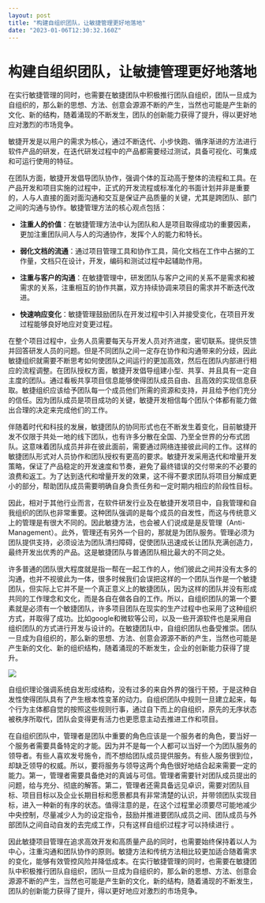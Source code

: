 ```yaml
---
layout: post
title: "构建自组织团队，让敏捷管理更好地落地"
date: "2023-01-06T12:30:32.160Z"
---
```

构建自组织团队，让敏捷管理更好地落地
==================

在实行敏捷管理的同时，也需要在敏捷团队中积极推行团队自组织，团队一旦成为自组织的，那么新的思想、方法、创意会源源不断的产生，当然也可能是产生新的文化、新的结构，随着涌现的不断发生，团队的创新能力获得了提升，得以更好地应对激烈的市场竞争。

敏捷开发是以用户的需求为核心，通过不断迭代、小步快跑、循序渐进的方法进行软件产品的研发，在迭代研发过程中的产品都需要经过测试，具备可视化、可集成和可运行使用的特征。  
  
在团队方面，敏捷开发倡导团队协作，强调个体的互动高于整体的流程和工具。在产品开发和项目实施的过程中，正式的开发流程或标准化的书面计划并非是重要的，人与人直接的面对面沟通和交互是保证产品质量的关键，尤其是跨团队、部门之间的沟通与协作。敏捷管理方法的核心观点包括：  

*   **注重人的价值**：在敏捷管理方法中认为团队和人是项目取得成功的重要因素，更加注重团队间人与人的沟通协作，发挥个人的能力和特长。

*   **弱化文档的流通**：通过项目管理工具和协作工具，简化文档在工作中占据的工作量，文档只在设计，开发，编码和测试过程中起辅助作用。

*   **注重与客户的沟通**：在敏捷管理中，研发团队与客户之间的关系不是需求和被需求的关系，注重相互的协作共赢，双方持续协调来项目的需求并不断迭代改进。

*   **快速响应变化**：敏捷管理鼓励团队在开发过程中引入并接受变化，在项目开发过程能够良好地应对变更过程。

在整个项目过程中，业务人员需要每天与开发人员对齐进度，密切联系。提供反馈并回答研发人员的问题。但是不同团队之间一定存在协作和沟通带来的分歧，因此敏捷组织就需要不断思考如何使团队之间运行的更加高效，然后在团队内部进行相应的流程调整。在团队授权方面，敏捷开发倡导组建小型、共享、并且具有一定自主度的团队。通过看板共享项目信息能够使得团队成员自由、且高效的实现信息获取。敏捷组织应该给予团队每一个成员他们所需的资源和支持，并且给予他们充分的信任。因为团队成员是项目成功的关键，敏捷开发相信每个团队个体都有能力做出合理的决定来完成他们的工作。  
  
伴随着时代和科技的发展，敏捷团队的协同形式也在不断发生着变化，目前敏捷开发不仅限于共处一地的线下团队，也有许多分散在全国、乃至全世界的分布式团队。这意味着团队成员并非在彼此面前，需要通过网络连接彼此间的工作。这样的敏捷团队形式对人员协作和团队授权有更高的要求。敏捷开发采用迭代和增量开发策略，保证了产品稳定的开发速度和节奏，避免了最终错误的交付带来的不必要的浪费和返工。为了达到迭代和增量开发的效果，这不得不要求团队将项目分解成更小的部分，帮助团队成员需要明确自身负责任务和一定时期内相应的阶段性目标。  
  
因此，相对于其他行业而言，在软件研发行业及在敏捷开发项目中，自我管理和自我组织的团队也非常重要。这种团队强调的是每个成员的自发性，而这与传统意义上的管理是有很大不同的。因此敏捷方法，也会被人们说成是是反管理（Anti-Management）。此外，管理还有另外一个目的，那就是为团队服务。管理必须为团队提供支持，必须设法为团队清扫障碍，促使团队迅速成长让团队充满创造力，最终开发出优秀的产品。这是敏捷团队与普通团队相比最大的不同之处。  
  
许多普通的团队很大程度就是指一帮在一起工作的人，他们彼此之间并没有太多的沟通，也并不视彼此为一体，很多时候我们会误把这样的一个团队当作是一个敏捷团队，但实际上它并不是一个真正意义上的敏捷团队，因为这样的团队并没有形成共同的工作理念和文化，而是各自在做各自的工作。所以，自组织团队的第一个要素就是必须有一个敏捷团队，许多项目团队在现实的生产过程中也采用了这种组织方式，并取得了成功。比如google和微软等公司，以及一些开源软件也是采用自组织团队的方式进行开发与设计的。在敏捷团队中，自组织团队也备受推崇。团队一旦成为自组织的，那么新的思想、方法、创意会源源不断的产生，当然也可能是产生新的文化、新的组织结构，随着涌现的不断发生，企业的创新能力获得了提升。  

![](https://cdn.easycorp.cn/minjie/data/upload/minjiekaifa/202212/f_2ffd45ec9577302f97dbe0b6938fc4d7.jpg)

自组织理论强调系统自发形成结构，没有过多的来自外界的强行干预，于是这种自发性使得团队具有了产生根本性变革的动力。自组织团队中规则一旦建立起来，每个行为主体都自觉的按照这些规则行事，通过自下而上的自组织，原先的无序状态被秩序所取代，团队会变得更有活力也更愿意主动去推进工作和项目。  
  
在自组织团队中，管理者是团队中重要的角色应该是一个服务者的角色，要当好一个服务者需要具备特定的才能。因为并不是每一个人都可以当好一个为团队服务的领导者。有些人喜欢发号施令，而不想给团队成员提供服务。有些人服务很到位，却缺乏领导的权威。所以，要将服务与领导这两个角色很好地结合起来需要一定的能力。第一，管理者需要具备绝对的真诚与可信。管理者需要针对团队成员提出的问题，给与充分、彻底的解答。第二，管理者还需具备远见卓识，需要对团队目标、项目目标以及企业长期目标和愿景都具有非常清楚的认识，并带领团队实现目标，进入一种新的有序的状态。值得注意的是，在这个过程里必须要尽可能地减少中央控制，尽量减少人为的设定指令，鼓励并推进要团队成员之间、团队成员与外部团队之间自动自发的去完成工作，只有这样自组织过程才可以持续进行 。  
  
因此敏捷项目管理在追求高效开发和高质量产品的同时，也需要始终保持着以人为中心，注重沟通和团队协作的原则。敏捷方法和传统方法相比较更加适合随着需求的变化，能够有效管控风险并降低成本。在实行敏捷管理的同时，也需要在敏捷团队中积极推行团队自组织，团队一旦成为自组织的，那么新的思想、方法、创意会源源不断的产生，当然也可能是产生新的文化，新的结构，随着涌现的不断发生，团队的创新能力获得了提升，得以更好地应对激烈的市场竞争。